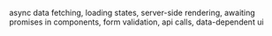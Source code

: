 async data fetching, loading states, server-side rendering, awaiting promises in components, form validation, api calls, data-dependent ui